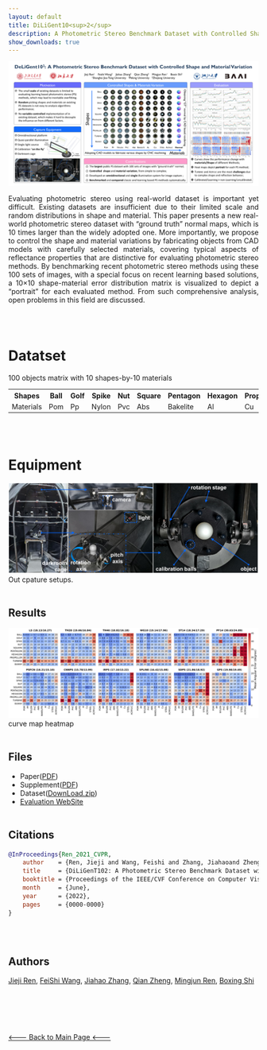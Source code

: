 ```yaml
---
layout: default
title: DiLiGent10<sup>2</sup>
description: A Photometric Stereo Benchmark Dataset with Controlled Shape and Material Variation
show_downloads: true
---
```


![diligent102](./imgs/poster.png)
<p style="text-align:justify">Evaluating photometric stereo using real-world dataset is important yet difficult. Existing datasets are insufficient due to their limited scale and random distributions in shape and material. This paper presents a new real-world photometric stereo dataset with “ground truth” normal maps, which is 10 times larger than the widely adopted one. More importantly, we propose to control the shape and material variations by fabricating objects from CAD models with carefully selected materials, covering typical aspects of reflectance properties that are distinctive for evaluating photometric stereo methods. By benchmarking recent photometric stereo methods using these 100 sets of images, with a special focus on recent learning based solutions, a 10×10 shape-material error distribution matrix is visualized to depict a “portrait” for each evaluated method. From such comprehensive analysis, open problems in this field are discussed. </p>
<br><br>



# Datatset
100 objects matrix with 10 shapes-by-10 materials<br>
<table>
  <tr>
    <th>Shapes</th>
    <th>Ball</th>
    <th>Golf</th>
    <th>Spike</th>
    <th>Nut</th>
    <th>Square</th>
    <th>Pentagon</th>
    <th>Hexagon</th>
    <th>Propeller</th>
    <th>Turbine</th>
    <th>Bunny</th>
  </tr>
  <tr>
    <td>Materials</td>
      <td>Pom</td>
      <td>Pp</td>
      <td>Nylon</td>
      <td>Pvc</td>
      <td>Abs</td>
      <td>Bakelite</td>
      <td>Al</td>
      <td>Cu</td>
      <td>Steel</td>
      <td>Acylic</td>
  </tr>
</table>
<br><br>


# Equipment
![cage](./imgs/equipmentAll.png)
Out cpature setups.
<br><br>


## Results
![heatmap](./imgs/heatmap.png)
curve map
heatmap
<br><br>




## Files
- Paper([PDF](./imgs/pdfs/00793.pdf))
- Supplement([PDF](./imgs/pdfs/00793-supp.pdf))
- Dataset([DownLoad.zip](1.2.3.4/dataset/xxx.zip))
- <font color="dodgerblue"> <a href=http://120.27.211.155:8501>Evaluation WebSite</a> </font>
<br/><br/>


## Citations
```bib
@InProceedings{Ren_2021_CVPR,
    author    = {Ren, Jieji and Wang, Feishi and Zhang, Jiahaoand Zheng, Qian and Ren Mingjun and Shi, Boxin},
    title     = {DiLiGenT102: A Photometric Stereo Benchmark Dataset with Controlled Shape and Material Variation},
    booktitle = {Proceedings of the IEEE/CVF Conference on Computer Vision and Pattern Recognition (CVPR)},
    month     = {June},
    year      = {2022},
    pages     = {0000-0000}
}

```
<br><br>



## Authors
[Jieji Ren](), [FeiShi Wang](), [Jiahao Zhang](), [Qian Zheng](), [Mingjun Ren](), [Boxing Shi]()





<br><br>
---
[<--- Back to Main Page <--- ](./)



